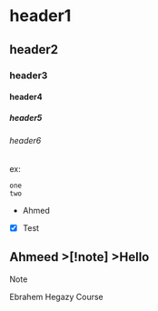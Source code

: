 # header1
## header2
### header3
#### header4
##### header5
###### header6
ex:

```
one
two
```

* Ahmed
- [x] Test
## Ahmeed >[!note] >Hello

>[!NOTE]
>Ebrahem Hegazy Course

